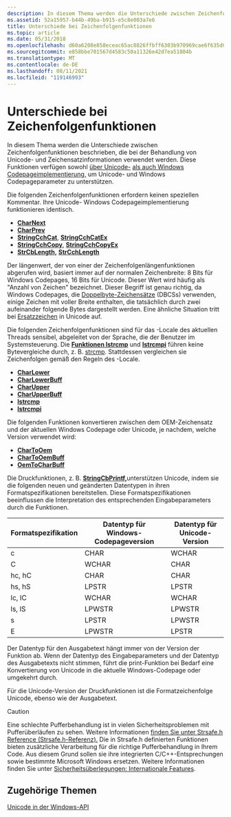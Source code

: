 ```yaml
---
description: In diesem Thema werden die Unterschiede zwischen Zeichenfolgenfunktionen beschrieben, die bei der Behandlung von Unicode- und Zeichensatzinformationen verwendet werden. Diese Funktionen verfügen sowohl über Unicode- als auch Windows Codepageimplementierung, um Unicode- und Windows Codepageparameter zu unterstützen.
ms.assetid: 52a15957-b44b-49ba-b915-e5c8e003a7e6
title: Unterschiede bei Zeichenfolgenfunktionen
ms.topic: article
ms.date: 05/31/2018
ms.openlocfilehash: d60a6208e858eceac65ac8826ffbff6303b970969cae6f635d0bcc027dd6d9f1
ms.sourcegitcommit: e858bbe701567d4583c50a11326e42d7ea51804b
ms.translationtype: MT
ms.contentlocale: de-DE
ms.lasthandoff: 08/11/2021
ms.locfileid: "119146993"
---
```

# <a name="string-function-differences"></a>Unterschiede bei Zeichenfolgenfunktionen

In diesem Thema werden die Unterschiede zwischen Zeichenfolgenfunktionen beschrieben, die bei der Behandlung von Unicode- und Zeichensatzinformationen verwendet werden. Diese Funktionen verfügen sowohl [über Unicode-](unicode.md) [als auch Windows Codepageimplementierung,](code-pages.md) um Unicode- und Windows Codepageparameter zu unterstützen.

Die folgenden Zeichenfolgenfunktionen erfordern keinen speziellen Kommentar. Ihre Unicode- Windows Codepageimplementierung funktionieren identisch.

-   [**CharNext**](/windows/win32/api/winuser/nf-winuser-charnexta)
-   [**CharPrev**](/windows/win32/api/winuser/nf-winuser-charpreva)
-   [**StringCchCat**](/windows/win32/api/strsafe/nf-strsafe-stringcchcata), [ **StringCchCatEx**](/windows/win32/api/strsafe/nf-strsafe-stringcchcatexa)
-   [**StringCchCopy**](/windows/win32/api/strsafe/nf-strsafe-stringcchcopya), [ **StringCchCopyEx**](/windows/win32/api/strsafe/nf-strsafe-stringcchcopyexa)
-   [**StrCbLength,**](/windows/win32/api/strsafe/nf-strsafe-stringcblengtha) [ **StrCchLength**](/windows/win32/api/strsafe/nf-strsafe-stringcchlengtha)

Der längenwert, der von einer der Zeichenfolgenlängenfunktionen abgerufen wird, basiert immer auf der normalen Zeichenbreite: 8 Bits für Windows Codepages, 16 Bits für Unicode. Dieser Wert wird häufig als "Anzahl von Zeichen" bezeichnet. Dieser Begriff ist genau richtig, da Windows Codepages, die [Doppelbyte-Zeichensätze](double-byte-character-sets.md) (DBCSs) verwenden, einige Zeichen mit voller Breite enthalten, die tatsächlich durch zwei aufeinander folgende Bytes dargestellt werden. Eine ähnliche Situation tritt bei [Ersatzzeichen](surrogates-and-supplementary-characters.md) in Unicode auf.

Die folgenden Zeichenfolgenfunktionen sind für das -Locale des aktuellen Threads sensibel, abgeleitet von der Sprache, die der Benutzer im Systemsteuerung. Die [**Funktionen lstrcmp**](/windows/win32/api/winbase/nf-winbase-lstrcmpa) und [**lstrcmpi**](/windows/win32/api/winbase/nf-winbase-lstrcmpia) führen keine Bytevergleiche durch, z. B. [strcmp](/cpp/c-runtime-library/reference/strcmp-wcscmp-mbscmp). Stattdessen vergleichen sie Zeichenfolgen gemäß den Regeln des -Locale.

-   [**CharLower**](/windows/win32/api/winuser/nf-winuser-charlowera)
-   [**CharLowerBuff**](/windows/win32/api/winuser/nf-winuser-charlowerbuffa)
-   [**CharUpper**](/windows/win32/api/winuser/nf-winuser-charuppera)
-   [**CharUpperBuff**](/windows/win32/api/winuser/nf-winuser-charupperbuffa)
-   [**lstrcmp**](/windows/win32/api/winbase/nf-winbase-lstrcmpa)
-   [**lstrcmpi**](/windows/win32/api/winbase/nf-winbase-lstrcmpia)

Die folgenden Funktionen konvertieren zwischen dem OEM-Zeichensatz und der aktuellen Windows Codepage oder Unicode, je nachdem, welche Version verwendet wird:

-   [**CharToOem**](/windows/win32/api/winuser/nf-winuser-chartooema)
-   [**CharToOemBuff**](/windows/win32/api/winuser/nf-winuser-chartooembuffa)
-   [**OemToCharBuff**](/windows/win32/api/winuser/nf-winuser-oemtocharbuffa)

Die Druckfunktionen, z. B. [**StringCbPrintf,**](/windows/win32/api/strsafe/nf-strsafe-stringcbprintfa)unterstützen Unicode, indem sie die folgenden neuen und geänderten Datentypen in ihren Formatspezifikationen bereitstellen. Diese Formatspezifikationen beeinflussen die Interpretation des entsprechenden Eingabeparameters durch die Funktionen.



| Formatspezifikation | Datentyp für Windows-Codepageversion | Datentyp für Unicode-Version |
|----------------------|-----------------------------------------|-------------------------------|
| c                    | CHAR                                    | WCHAR                         |
| C                    | WCHAR                                   | CHAR                          |
| hc, hC               | CHAR                                    | CHAR                          |
| hs, hS               | LPSTR                                   | LPSTR                         |
| lc, lC               | WCHAR                                   | WCHAR                         |
| ls, lS               | LPWSTR                                  | LPWSTR                        |
| s                    | LPSTR                                   | LPWSTR                        |
| E                    | LPWSTR                                  | LPSTR                         |



 

Der Datentyp für den Ausgabetext hängt immer von der Version der Funktion ab. Wenn der Datentyp des Eingabeparameters und der Datentyp des Ausgabetexts nicht stimmen, führt die print-Funktion bei Bedarf eine Konvertierung von Unicode in die aktuelle Windows-Codepage oder umgekehrt durch.

Für die Unicode-Version der Druckfunktionen ist die Formatzeichenfolge Unicode, ebenso wie der Ausgabetext.

> [!Caution]  
> Eine schlechte Pufferbehandlung ist in vielen Sicherheitsproblemen mit Pufferüberläufen zu sehen. Weitere Informationen [finden Sie unter Strsafe.h Reference (Strsafe.h-Referenz).](../menurc/strsafe-ovw.md) Die in Strsafe.h definierten Funktionen bieten zusätzliche Verarbeitung für die richtige Pufferbehandlung in Ihrem Code. Aus diesem Grund sollen sie ihre integrierten C/C++-Entsprechungen sowie bestimmte Microsoft Windows ersetzen. Weitere Informationen finden Sie unter [Sicherheitsüberlegungen: Internationale Features](security-considerations--international-features.md).

 

## <a name="related-topics"></a>Zugehörige Themen

<dl> <dt>

[Unicode in der Windows-API](unicode-in-the-windows-api.md)
</dt> </dl>

 

 
